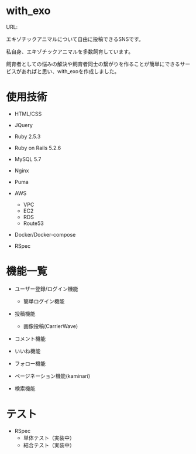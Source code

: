 # with_exo

URL: 

エキゾチックアニマルについて自由に投稿できるSNSです。

私自身、エキゾチックアニマルを多数飼育しています。

飼育者としての悩みの解決や飼育者同士の繋がりを作ることが簡単にできるサービスがあればと思い、with_exoを作成しました。

# 使用技術

* HTML/CSS

* JQuery

* Ruby 2.5.3

* Ruby on Rails 5.2.6

* MySQL 5.7

* Nginx

* Puma

* AWS
   * VPC
   * EC2
   * RDS
   * Route53

* Docker/Docker-compose

* RSpec

# 機能一覧

* ユーザー登録/ログイン機能
    * 簡単ログイン機能

* 投稿機能
    * 画像投稿(CarrierWave)

* コメント機能

* いいね機能

* フォロー機能

* ページネーション機能(kaminari)

* 検索機能

# テスト

* RSpec
   * 単体テスト（実装中）
   * 結合テスト（実装中）


